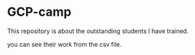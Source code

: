 # GCP-camp

This repository is about the outstanding students I have trained.

you can see their work from the csv file.
